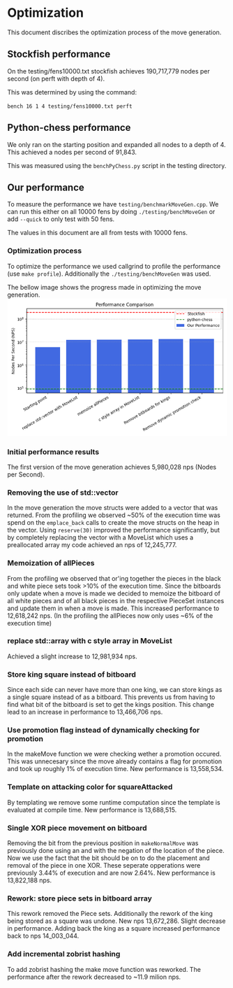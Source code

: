 # Optimization

This document discribes the optimization process of the move generation.

## Stockfish performance

On the testing/fens10000.txt stockfish achieves 190,717,779 nodes per second (on perft with depth of 4).

This was determined by using the command:

`bench 16 1 4 testing/fens10000.txt perft`

## Python-chess performance

We only ran on the starting position and expanded all nodes to a depth of 4.
This achieved a nodes per second of 91,843.

This was measured using the `benchPyChess.py` script in the testing directory.

## Our performance

To measure the performance we have `testing/benchmarkMoveGen.cpp`.
We can run this either on all 10000 fens by doing `./testing/benchMoveGen` or add `--quick` to only test with 50 fens.

The values in this document are all from tests with 10000 fens.

### Optimization process

To optimize the performance we used callgrind to profile the performance (use `make profile`). Additionally the `./testing/benchMoveGen` was used.

The bellow image shows the progress made in optimizing the move generation.
![image](performanceProgress.png)

### Initial performance results

The first version of the move generation achieves 5,980,028 nps (Nodes per Second).

### Removing the use of std::vector

In the move generation the move structs were added to a vector that was returned. From the profiling we observed ~50% of the execution time was spend on the `emplace_back` calls to create the move structs on the heap in the vector.
Using `reserve(30)` improved the performance significantly, but by completely replacing the vector with a MoveList which uses a preallocated array my code achieved an nps of 12,245,777.

### Memoization of allPieces

From the profiling we observed that or'ing together the pieces in the black and white piece sets took >10% of the execution time. Since the bitboards only update when a move is made we decided to memoize the bitboard of all white pieces and of all black pieces in the respective PieceSet instances and update them in when a move is made.
This increased performance to 12,618,242 nps. (In the profiling the allPieces now only uses ~6% of the execution time)

### replace std::array with c style array in MoveList

Achieved a slight increase to 12,981,934 nps.

### Store king square instead of bitboard

Since each side can never have more than one king, we can store kings as a single square instead of as a bitboard. This prevents us from having to find what bit of the bitboard is set to get the kings position. This change lead to an increase in performance to
13,466,706 nps.

### Use promotion flag instead of dynamically checking for promotion

In the makeMove function we were checking wether a promotion occured. This was unnecesary since the move already contains a flag for promotion and took up roughly 1% of execution time.
New performance is 13,558,534.

### Template on attacking color for squareAttacked

By templating we remove some runtime computation since the template is evaluated at compile time.
New performance is 13,688,515.

### Single XOR piece movement on bitboard

Removing the bit from the previous position in `makeNormalMove` was previously done using an and with the negation of the location of the piece. Now we use the fact that the bit should be on to do the placement and removal of the piece in one XOR.
These seperate opperations were previously 3.44% of execution and are now 2.64%.
New performance is 13,822,188 nps.

### Rework: store piece sets in bitboard array

This rework removed the Piece sets. Additionally the rework of the king being stored as a square was undone. New nps 13,672,286.
Slight decrease in performance.
Adding back the king as a square increased performance back to nps 14_003_044.

### Add incremental zobrist hashing

To add zobrist hashing the make move function was reworked. The performance after the rework decreased to ~11.9 milion nps.
